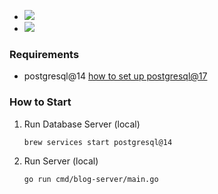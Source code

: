 
- <img src ="https://img.shields.io/badge/PostgreSQL-316192?style=for-the-badge&logo=postgresql&logoColor=white"/>
- <img src ="https://img.shields.io/badge/Go-00ADD8?style=for-the-badge&logo=go&logoColor=white"/>

### Requirements

- postgresql@14 [how to set up postgresql@17](./docs/postgresql.md)

### How to Start

1. Run Database Server (local)

    ```shell
    brew services start postgresql@14
    ```

2. Run Server (local)

    ```shell
    go run cmd/blog-server/main.go
    ```
